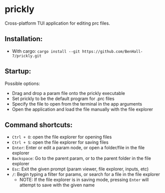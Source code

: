 # prickly

Cross-platform TUI application for editing prc files.

## Installation:

- With cargo: `cargo install --git https://github.com/BenHall-7/prickly.git`

## Startup:

Possible options:

- Drag and drop a param file onto the prickly executable
- Set prickly to be the default program for .prc files
- Specify the file to open from the terminal in the app arguments
- Open the application and load the file manually with the file explorer

## Command shortcuts:

- `Ctrl + O`: open the file explorer for opening files
- `Ctrl + S`: open the file explorer for saving files
- `Enter`: Enter or edit a param node, or open a folder/file in the file explorer
- `Backspace`: Go to the parent param, or to the parent folder in the file explorer
- `Esc`: Exit the given prompt (param viewer, file explorer, inputs, etc)
- `/`: Begin typing a filter for params, or search for a file in the file explorer
  - NOTE: If the file explorer is in saving mode, pressing `Enter` will attempt to save with the given name

